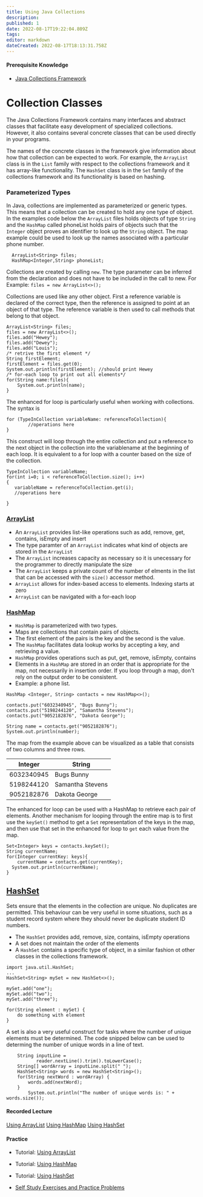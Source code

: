 ```yaml
---
title: Using Java Collections
description: 
published: 1
date: 2022-08-17T19:22:04.809Z
tags: 
editor: markdown
dateCreated: 2022-08-17T18:13:31.758Z
---
```


#### Prerequisite Knowledge
- [Java Collections Framework](/dataStructures/collectionsFramework)


# Collection Classes

The Java Collections Framework contains many interfaces and abstract classes that facilitate easy development of specialized collections.  However, it also contains several concrete classes that can be used directly in your programs.

The names of the concrete classes in the framework give information about how that collection can be expected to work. For example, the `ArrayList` class is in the `List` family with respect to the collections framework and it has array-like functionality. The `HashSet` class is in the `Set` family of the collections framework and its functionality is based on hashing.

### Parameterized Types
In Java, collections are implemented as parameterized or generic types.   This means that a collection can be created to hold any one type of object. In the examples code below the `ArrayList` files holds objects of type `String` and the `HashMap` called phoneList holds pairs of objects such that the `Integer` object proves an identifier to look up the `String` object. The map example could be used to look up the names associated with a particular phone number.  
```
  ArrayList<String> files;
  HashMap<Integer,String> phoneList;
```
Collections are created by calling `new`.   The type parameter can be inferred from the declaration and does not have to be included in the call to new.   For Example:
`files = new ArrayList<>();`

Collections are used like any other object.  First a reference variable is declared of the correct type, then the reference is assigned to point at an object of that type.  The reference variable is then used to call methods that belong to that object.

```
ArrayList<String> files;
files = new ArrayList<>();
files.add("Hewey");
files.add("Dewey");
files.add("Louis");
/* retrive the first element */
String firstElement;
firstElement = files.get(0);
System.out.println(firstElement); //should print Hewey
/* for-each loop to print out all elements*/
for(String name:files){
	System.out.println(name);
}
```
The enhanced for loop is particularly useful when working with collections.  The syntax is 
```
for (TypeInCollection variableName: referenceToCollection){
		//operations here
}
```
This construct will loop through the entire collection and put a reference to the next object in the collection into the variablename at the beginning of each loop.   It is equivalent to a  for loop with a counter based on the size of the collection.
```
TypeInCollection variableName;
for(int i=0; i < referenceToCollection.size(); i++)
{
   variableName = referenceToCollection.get(i);
   //operations here

}
```

### [ArrayList](http://localhost:8000/docs/api/java.base/java/util/ArrayList.html)

- An `ArrayList` provides list-like operations such as add, remove, get, contains, isEmpty and insert
- The type paramter of an `ArrayList` indicates what kind of objects are stored in the `ArrayList` 
- The `ArrayList`  increases capacity as necessary so it is unecessary for the programmer to directly manipulate the size
- The `ArrayList` keeps a private count of the number of elments in the list that can be accessed with the `size()` accessor method.
- `ArrayList` allows for index-based access to elements. Indexing starts at zero
- `ArrayList` can be navigated with a for-each loop

### [HashMap](http://localhost:8000/docs/api/java.base/java/util/HashMap.html)
- `HashMap` is parameterized with two types.
- Maps are collections that contain pairs of objects.
- The first element of the pairs  is the key and the second is the value.
- The `HashMap` facilitates data lookup works by accepting a key, and retrieving a value.
- `HashMap` provides operations such as put, get, remove, isEmpty, contains
- Elements in a `HashMap` are stored in an order that is appropriate for the map, not necessarily in insertion order.  If you loop through a map, don't rely on the output order to be consistent.
- Example: a phone list.

```
HashMap <Integer, String> contacts = new HashMap<>();

contacts.put("6032340945", "Bugs Bunny");
contacts.put("5198244120", "Samantha Stevens");
contacts.put("9052182876", "Dakota George");

String name = contacts.get("9052182876");
System.out.println(number);
```
The map from the example above can be visualized as a table that consists of two columns and three rows.

| Integer    | String           |
|------------|------------------|
| 6032340945 | Bugs Bunny       |
| 5198244120 | Samantha Stevens |
| 9052182876 | Dakota George    |

The enhanced for loop can be used with a HashMap to retrieve each pair of elements.   Another mechanism for looping through the entire map is to first use the `keySet()` method to get a `Set` representation of the keys in the map, and then use that set in the enhanced for loop to `get` each value from the map.

```
Set<Integer> keys = contacts.keySet();
String currentName;
for(Integer currentKey: keys){
	currentName = contacts.get(currentKey);
  System.out.println(currentName);
}
```

## [HashSet ](http://localhost:8000/docs/api/java.base/java/util/HashSet.html)

Sets ensure that the elements in the collection are unique.  No duplicates are permitted.  This behaviour can be very useful in some situations, such as a student record system where they should never be duplicate student ID numbers.

- The `HashSet` provides add, remove, size, contains, isEmpty operations
- A set does not maintain the order of the elements
- A `HashSet` contains a specific type of object, in a similar fashion ot other classes in the collections framework.

```
import java.util.HashSet;
...
HashSet<String> mySet = new HashSet<>();

mySet.add("one");
mySet.add("two");
mySet.add("three");

for(String element : mySet) {
    do something with element
}

```

A set is also a very useful construct for tasks where the number of unique elements must be determined.  The code snipped below can be used to determing the number of unique words in a line of text.

```
    String inputLine = 
           reader.nextLine().trim().toLowerCase();
    String[] wordArray = inputLine.split(" ");
    HashSet<String> words = new HashSet<String>();
    for(String nextWord : wordArray) {
        words.add(nextWord); 
    }
		System.out.println("The number of unique words is: " + words.size());
```

#### Recorded Lecture
[Using ArrayList](http://localhost:8000/lectures/dataStructures/ArrayList/)
[Using HashMap](http://localhost:8000/lectures/dataStructures/HashMap/)
[Using HashSet](http://localhost:8000/lectures/dataStructures/HashSet/)

#### Practice 
 - Tutorial: [Using ArrayList](http://localhost:8888/lab/tree/tutorials/dataStructures/ArrayList.ipynb) 
 - Tutorial: [Using HashMap](http://localhost:8888/lab/tree/tutorials/dataStructures/HashMap.ipynb)
  - Tutorial: [Using HashSet](http://localhost:8888/lab/tree/tutorials/dataStructures/HashSet.ipynb)

- [Self Study Exercises and Practice Problems](/practiceActivities/dataStructures/collections)
  